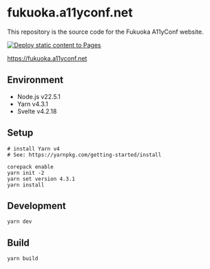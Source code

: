 # fukuoka.a11yconf.net

This repository is the source code for the Fukuoka A11yConf website.

[![Deploy static content to Pages](https://github.com/YusukeHirao/fukuoka.a11yconf.net/actions/workflows/static.yml/badge.svg)](https://github.com/YusukeHirao/fukuoka.a11yconf.net/actions/workflows/static.yml)

https://fukuoka.a11yconf.net

## Environment

- Node.js v22.5.1
- Yarn v4.3.1
- Svelte v4.2.18

## Setup

```
# install Yarn v4
# See: https://yarnpkg.com/getting-started/install

corepack enable
yarn init -2
yarn set version 4.3.1
yarn install
```

## Development

```
yarn dev
```

## Build

```
yarn build
```
